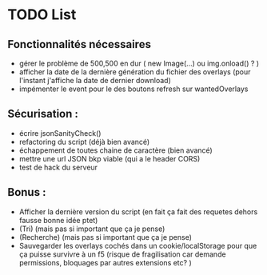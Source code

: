 # TODO List
## Fonctionnalités nécessaires
- gérer le problème de 500,500 en dur ( new Image(...) ou img.onload() ? )
- afficher la date de la dernière génération du fichier des overlays (pour l'instant j'affiche la date de dernier download)
- impémenter le event pour le des boutons refresh sur wantedOverlays

## Sécurisation :
- écrire jsonSanityCheck()
- refactoring du script (déjà bien avancé)
- échappement de toutes chaine de caractère (bien avancé)
- mettre une url JSON bkp viable (qui a le header CORS)
- test de hack du serveur

## Bonus :
- Afficher la dernière version du script  (en fait ça fait des requetes dehors fausse bonne idée ptet)
- (Tri) (mais pas si important que ça je pense)
- (Recherche) (mais pas si important que ça je pense)
- Sauvegarder les overlays cochés dans un cookie/localStorage pour que ça puisse survivre à un f5 (risque de fragilisation car demande permissions, bloquages par autres extensions etc? )
